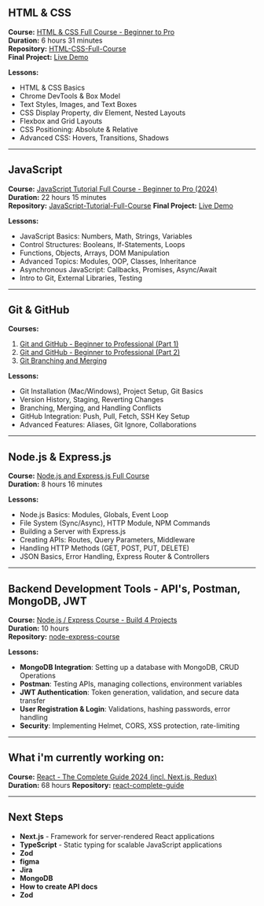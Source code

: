 ## HTML & CSS
**Course:** [HTML & CSS Full Course - Beginner to Pro](https://www.youtube.com/watch?v=G3e-cpL7ofc)  
**Duration:** 6 hours 31 minutes  
**Repository:** [HTML-CSS-Full-Course](https://github.com/racheliviner/HTML-CSS-Full-Course)  
**Final Project:** [Live Demo](https://racheliviner.github.io/HTML-CSS-Full-Course)

**Lessons:**
- HTML & CSS Basics
- Chrome DevTools & Box Model
- Text Styles, Images, and Text Boxes
- CSS Display Property, div Element, Nested Layouts
- Flexbox and Grid Layouts
- CSS Positioning: Absolute & Relative
- Advanced CSS: Hovers, Transitions, Shadows

---

## JavaScript
**Course:** [JavaScript Tutorial Full Course - Beginner to Pro (2024)](https://www.youtube.com/watch?v=EerdGm-ehJQ)  
**Duration:** 22 hours 15 minutes  
**Repository:** [JavaScript-Tutorial-Full-Course](https://github.com/racheliviner/JavaScript-Tutorial-Full-Course)
**Final Project:** [Live Demo](https://racheliviner.github.io/JavaScript-Tutorial-Full-Course)

**Lessons:**
- JavaScript Basics: Numbers, Math, Strings, Variables
- Control Structures: Booleans, If-Statements, Loops
- Functions, Objects, Arrays, DOM Manipulation
- Advanced Topics: Modules, OOP, Classes, Inheritance
- Asynchronous JavaScript: Callbacks, Promises, Async/Await
- Intro to Git, External Libraries, Testing

---

## Git & GitHub
**Courses:**  
1. [Git and GitHub - Beginner to Professional (Part 1)](https://www.youtube.com/watch?v=hrTQipWp6co)  
2. [Git and GitHub - Beginner to Professional (Part 2)](https://www.youtube.com/watch?v=1ibmWyt8hfw)  
3. [Git Branching and Merging](https://www.youtube.com/watch?v=Q1kHG842HoI)

**Lessons:**
- Git Installation (Mac/Windows), Project Setup, Git Basics
- Version History, Staging, Reverting Changes
- Branching, Merging, and Handling Conflicts
- GitHub Integration: Push, Pull, Fetch, SSH Key Setup
- Advanced Features: Aliases, Git Ignore, Collaborations

---

## Node.js & Express.js
**Course:** [Node.js and Express.js Full Course](https://www.youtube.com/watch?v=Oe421EPjeBE)  
**Duration:** 8 hours 16 minutes  

**Lessons:**
- Node.js Basics: Modules, Globals, Event Loop
- File System (Sync/Async), HTTP Module, NPM Commands
- Building a Server with Express.js
- Creating APIs: Routes, Query Parameters, Middleware
- Handling HTTP Methods (GET, POST, PUT, DELETE)
- JSON Basics, Error Handling, Express Router & Controllers

---

## Backend Development Tools - API's, Postman, MongoDB, JWT
**Course:** [Node.js / Express Course - Build 4 Projects](https://www.youtube.com/watch?v=qwfE7fSVaZM)  
**Duration:** 10 hours  
**Repository:** [node-express-course](https://github.com/racheliviner/node-express-course)

**Lessons:**
- **MongoDB Integration**: Setting up a database with MongoDB, CRUD Operations
- **Postman**: Testing APIs, managing collections, environment variables
- **JWT Authentication**: Token generation, validation, and secure data transfer
- **User Registration & Login**: Validations, hashing passwords, error handling
- **Security**: Implementing Helmet, CORS, XSS protection, rate-limiting

---

## What i'm currently working on:
**Course:** [React - The Complete Guide 2024 (incl. Next.js, Redux)](https://www.udemy.com/course/react-the-complete-guide-incl-redux/?srsltid=AfmBOopBBa7kinBCr2LK_RKHmbFQPhi0FwXhnRerirGbLc_l4yd5kSA1)  
**Duration:** 68 hours
**Repository:** [react-complete-guide](https://github.com/racheliviner/react-complete-guide.git)

---

## Next Steps
- **Next.js** - Framework for server-rendered React applications
- **TypeScript** - Static typing for scalable JavaScript applications
- **Zod**
- **figma**
- **Jira**
- **MongoDB**
- **How to create API docs**
- **Zod**
